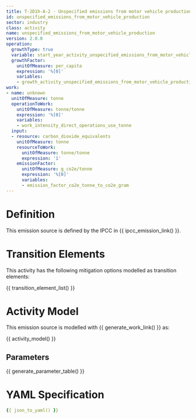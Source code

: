 ```yaml
---
title: T-2D1h-A-2 - Unspecified emissions from motor vehicle production
id: unspecified_emissions_from_motor_vehicle_production
sector: industry
class: activity
name: unspecified_emissions_from_motor_vehicle_production
version: 2.0.0
operation:
  growthType: true
  variable: start_year_activity_unspecified_emissions_from_motor_vehicle_production
  growthFactor:
    unitOfMeasure: per_capita
    expression: '%[0]'
    variables:
    - growth_activity_unspecified_emissions_from_motor_vehicle_production
work:
- name: unknown
  unitOfMeasure: tonne
  operationToWork:
    unitOfMeasure: tonne/tonne
    expression: '%[0]'
    variables:
    - work_intensity_direct_operations_use_tonne
  input:
  - resource: carbon_dioxide_equivalents
    unitOfMeasure: tonne
    resourceToWork:
      unitOfMeasure: tonne/tonne
      expression: '1'
    emissionFactor:
      unitOfMeasure: g_co2e/tonne
      expression: '%[0]'
      variables:
      - emission_factor_co2e_tonne_to_co2e_gram
---
```



# Definition
This emission source is defined by the IPCC in {{ ipcc_emission_link() }}.

# Transition Elements

This activity has the following mitigation options modelled as transition elements:

{{ transition_element_list() }}

# Activity Model
This emission source is modelled with {{ generate_work_link() }} as:

{{ activity_model() }}

## Parameters

{{ generate_parameter_table() }}

# YAML Specification

```yaml
{{ json_to_yaml() }}
```

